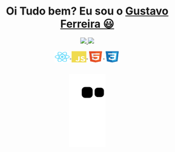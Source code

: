 <div>  
  <h1 align="center">
    Oi Tudo bem? Eu sou o 
    <a href="https://www.linkedin.com/in/gustavoferreiradasilva/">Gustavo Ferreira 😃️</a>
  </h1>
  </div>

<div align="center">
  <a href="https://github.com/Gust4avo">
  <img height="165em" src="https://github-readme-stats.vercel.app/api?username=Gust4avo&show_icons=true&theme=dracula&include_all_commits=true&count_private=false"/>
  <img height="165em" src="https://github-readme-stats.vercel.app/api/top-langs/?username=Gust4avo&layout=compact&langs_count=7&theme=dracula"/>
</div>

<div align="center" valign="top"><br>
  <img align="center" alt="React" height="30" width="40" src="https://raw.githubusercontent.com/devicons/devicon/master/icons/react/react-original.svg">
  <img align="center" alt="Js" height="30" width="40" src="https://raw.githubusercontent.com/devicons/devicon/master/icons/javascript/javascript-plain.svg">
  <img align="center" alt="HTML" height="30" width="40" src="https://raw.githubusercontent.com/devicons/devicon/master/icons/html5/html5-original.svg">
  <img align="center" alt="CSS" height="30" width="40" src="https://raw.githubusercontent.com/devicons/devicon/master/icons/css3/css3-original.svg">
</div><br>


<div align="center">
 
![Snake animation](https://github.com/Gust4avo/Gust4avo/blob/output/github-contribution-grid-snake.svg)
 
</div>
